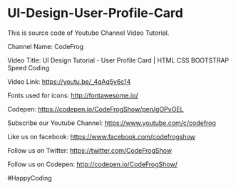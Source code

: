 # UI-Design-User-Profile-Card

This is source code of Youtube Channel Video Tutorial.

Channel Name: CodeFrog

Video Title: UI Design Tutorial - User Profile Card | HTML CSS BOOTSTRAP Speed Coding

Video Link: https://youtu.be/_4qAq5y6c14

Fonts used for icons: http://fontawesome.io/

Codepen: https://codepen.io/CodeFrogShow/pen/gOPvOEL

Subscribe our Youtube Channel: https://www.youtube.com/c/codefrog

Like us on facebook: https://www.facebook.com/codefrogshow

Follow us on Twitter: https://twitter.com/CodeFrogShow

Follow us on Codepen: http://codepen.io/CodeFrogShow/

#HappyCoding
